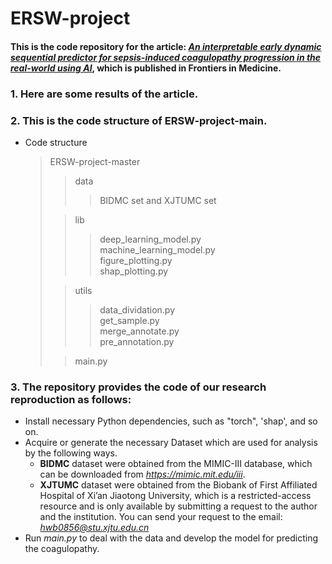 # ERSW-project

#### This is the code repository for the article: [*An interpretable early dynamic sequential predictor for sepsis-induced coagulopathy progression in the real-world using AI*](https://www.hao123.com), which is published in Frontiers in Medicine.  

### 1. Here are some results of the article.

### 2. This is the code structure of ERSW-project-main.

- Code structure

  > ERSW-project-master
  > > data  
  > > > BIDMC set and XJTUMC set
  > 
  > > lib  
  > > > deep_learning_model.py  
  > > > machine_learning_model.py  
  > > > figure_plotting.py  
  > > > shap_plotting.py
  > 
  > > utils
  > > > data_dividation.py  
  > > > get_sample.py  
  > > > merge_annotate.py  
  > > > pre_annotation.py  
  >  
  > > <text>main.py</text>  

### 3. The repository provides the code of our research reproduction as follows:

- Install necessary Python dependencies, such as "torch", 'shap', and so on.
- Acquire or generate the necessary Dataset which are used for analysis by the following ways.
    - **BIDMC** dataset were obtained from the MIMIC-III database, which can be downloaded from *https://mimic.mit.edu/iii*.
    - **XJTUMC** dataset were obtained from the Biobank of First Affiliated Hospital of Xi’an Jiaotong University, which is a restricted-access resource and is only available by submitting a request to the author and the institution. You can send your request to the email: *hwb0856@stu.xjtu.edu.cn*
- Run *<text>main.py</text>* to deal with the data and develop the model for predicting the coagulopathy.
